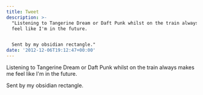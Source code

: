 ```yaml
---
title: Tweet
description: >-
  "Listening to Tangerine Dream or Daft Punk whilst on the train always makes me
  feel like I'm in the future. 


  Sent by my obsidian rectangle."
date: '2012-12-06T19:12:47+00:00'
---
```

Listening to Tangerine Dream or Daft Punk whilst on the train always makes me feel like I'm in the future. 

Sent by my obsidian rectangle.
